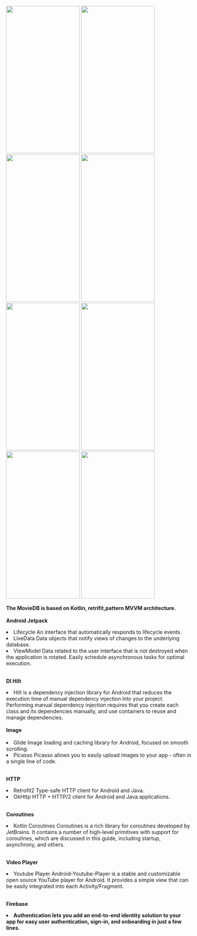 <img src="https://user-images.githubusercontent.com/104056823/183885107-d3aed899-0997-48e6-9299-8850872dfdda.gif" 
     width="200" 
     height="400" />
     <img src="https://user-images.githubusercontent.com/104056823/183885509-e00bebb7-0041-4be6-a8aa-c3c83cce2f7d.gif" 
     width="200" 
     height="400" />
     <img src="https://user-images.githubusercontent.com/104056823/183885544-ad233c5a-4741-4c7e-950b-db67579bfaa4.gif" 
     width="200" 
     height="400" />
     <img src="https://user-images.githubusercontent.com/104056823/183885556-034e162a-165b-4157-8550-825a4a6a314b.gif" 
     width="200" 
     height="400" />
      <img src="https://user-images.githubusercontent.com/104056823/183886355-0cfe6742-d7f0-4944-9b4c-3c417771c550.png" 
     width="200" 
     height="400" />
     <img src="https://user-images.githubusercontent.com/104056823/183886405-48905e54-b61c-4d73-9532-aad7fba7db84.png" 
     width="200" 
     height="400" />
     <img src="https://user-images.githubusercontent.com/104056823/183886414-1e8ebdfc-9082-4dd7-b2d4-0c3918d741a7.png" 
     width="200" 
     height="400" />
     <img src="https://user-images.githubusercontent.com/104056823/183886423-f0d91457-53db-4af6-b559-74a007c73407.png" 
     width="200" 
     height="400" />
   




<strong>The MovieDB is based on Kotlin, retrifit,pattern MVVM architecture.</strong>
<ui>
<br>
<br><b>Android Jetpack</b>

<li>Lifecycle An interface that automatically responds to lifecycle events.</li>

<li>LiveData Data objects that notify views of changes to the underlying database.</li>

<li>ViewModel Data related to the user interface that is not destroyed when the application is rotated. Easily schedule asynchronous tasks for optimal execution.</li>

<br><b>DI Hilt</b>
<li> Hilt is a dependency injection library for Android that reduces the execution time of manual dependency injection into your project. Performing manual dependency injection requires that you create each class and its dependencies manually, and use containers to reuse and manage dependencies.</li>
<br><b>Image</b>
<br><br>
<li>Glide Image loading and caching library for Android, focused on smooth scrolling.</li>

<li>Picasso Picasso allows you to easily upload images to your app - often in a single line of code.</li>

<br><b>HTTP</b><br>
<li>Retrofit2 Type-safe HTTP client for Android and Java.</li>

<li>OkHttp HTTP + HTTP/2 client for Android and Java applications.</li>

<br><b>Coroutines</b>
<li>Kotlin Coroutines Coroutines is a rich library for coroutines developed by JetBrains. It contains a number of high-level primitives with support for coroutines, which are discussed in this guide, including startup, asynchrony, and others.</li>

<br><b>Video Player</b>
<li>Youtube Player Android-Youtube-Player is a stable and customizable open source YouTube player for Android. It provides a simple view that can be easily integrated into each Activity/Fragment.</li>

<br><b>Firebase<b>
<li>Authentication lets you add an end-to-end identity solution to your app for easy user authentication, sign-in, and onboarding in just a few lines.</li>
</ui>
